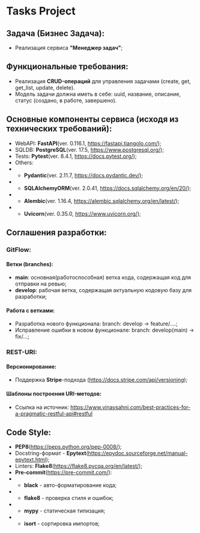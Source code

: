 # Tasks Project


## **Задача (Бизнес Задача):**
- Реализация сервиса **"Менеджер задач"**;


## Функциональные требования:
- Реализация **CRUD-операций** для управления задачами (create, get, get_list, update, delete).
- Модель задачи должна иметь в себе: uuid, название, описание, статус (создано, в работе, завершено).


## Основные компоненты сервиса (исходя из технических требований):
- WebAPI: **FastAPI**(ver. 0.116.1, https://fastapi.tiangolo.com/);
- SQLDB: **PostgreSQL**(ver. 17.5, https://www.postgresql.org/);
- Tests: **Pytest**(ver. 8.4.1, https://docs.pytest.org/);
- Others:
- - **Pydantic**(ver. 2.11.7, https://docs.pydantic.dev/);
- - **SQLAlchemyORM**(ver. 2.0.41, https://docs.sqlalchemy.org/en/20/);
- - **Alembic**(ver. 1.16.4, https://alembic.sqlalchemy.org/en/latest/);
- - **Uvicorn**(ver. 0.35.0, https://www.uvicorn.org/);


## Соглашения разработки:
### GitFlow:
#### Ветки (branches):
- **main**: основная(работоспособная) ветка кода, содержащая код для отправки на ревью;
- **develop**: рабочая ветка, содержащая актуальную кодовую базу для разработки;

#### Работа с ветками:
- Разработка нового функционала: branch: develop -> feature/....;
- Исправление ошибки в новом функционале: branch: develop(main) -> fix/...;

### REST-URI:
#### Версионирование:
- Поддержка **Stripe**-подхода (https://docs.stripe.com/api/versioning);

#### Шаблоны построения URI-методов:
- Ссылка на источник: https://www.vinaysahni.com/best-practices-for-a-pragmatic-restful-api#restful


## Code Style:
- **PEP8**(https://peps.python.org/pep-0008/);
- Docstring-формат - **Epytext**(https://epydoc.sourceforge.net/manual-epytext.html);
- Linters: **Flake8**(https://flake8.pycqa.org/en/latest/);
- **Pre-commit**(https://pre-commit.com/):
- - **black** - авто-форматирование кода;
- - **flake8** - проверка стиля и ошибок;
- - **mypy** - статическая типизация;
- - **isort** - сортировка импортов;